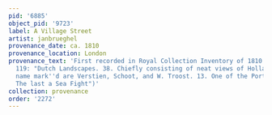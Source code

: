 ```yaml
---
pid: '6885'
object_pid: '9723'
label: A Village Street
artist: janbrueghel
provenance_date: ca. 1810
provenance_location: London
provenance_text: 'First recorded in Royal Collection Inventory of 1810 (Inv. A, p.
  119: "Dutch Landscapes. 38. Chiefly consisting of neat views of Holland the Masters
  name mark''d are Verstien, Schoot, and W. Troost. 13. One of the Port of Amsterdam,
  The last a Sea Fight")'
collection: provenance
order: '2272'
---
```

